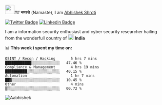 <img src="https://emojis.slackmojis.com/emojis/images/1531849430/4246/blob-sunglasses.gif?1531849430" width="30"/>## नमस्ते (Namaste), I am [Abhishek Shroti](https://www.linkedin.com/in/offsec247/)

[![Twitter Badge](https://img.shields.io/badge/-@abhishek-1ca0f1?style=flat-square&labelColor=1ca0f1&logo=twitter&logoColor=white&link=https://twitter.com/fake_politics)](https://twitter.com/fake_politics) [![Linkedin Badge](https://img.shields.io/badge/-Abhishek-blue?style=flat-square&logo=Linkedin&logoColor=white&link=https://www.linkedin.com/in/offsec247/)](https://www.linkedin.com/in/offsec247/)

I am a information security enthusiast and cyber security researcher hailing from the wonderfull country of <img src="https://www.pngplay.com/wp-content/uploads/10/India-Flag-PNG-Photo-Image.png" width="18"/> <b>India</b></p>

📊 **This week i spent my time on:**
<!--START_SECTION:waka-->

```text
OSINT / Recon / Hacking       5 hrs 7 mins    ████████████░░░░░░░░░░░░░   47.46 %
Compliance & Management       4 hrs 19 mins   ██████████░░░░░░░░░░░░░░░   40.15 %
Automation                    1 hr 7 mins     ██▓░░░░░░░░░░░░░░░░░░░░░░   10.45 %
Other                         4 mins          ▒░░░░░░░░░░░░░░░░░░░░░░░░   00.72 %
```

<!--END_SECTION:waka-->

<p align="left"> <img src="https://github-readme-stats.vercel.app/api?username=offensivepwn&show_icons=true&theme=gotham" alt="Aabhishek" />
